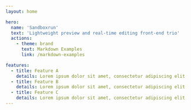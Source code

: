 ```yaml
---
layout: home

hero:
  name: 'Sandboxrun'
  text: 'Lightweight preview and real-time editing front-end trio'
  actions:
    - theme: brand
      text: Markdown Examples
      link: /markdown-examples

features:
  - title: Feature A
    details: Lorem ipsum dolor sit amet, consectetur adipiscing elit
  - title: Feature B
    details: Lorem ipsum dolor sit amet, consectetur adipiscing elit
  - title: Feature C
    details: Lorem ipsum dolor sit amet, consectetur adipiscing elit
---
```

